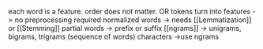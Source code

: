 each word is a feature. order does not matter.
OR 
tokens turn into features -> no preprocessing required
normalized words -> needs [[Lemmatization]] or [[Stemming]]
partial words -> prefix or suffix
[[ngrams]] -> unigrams, bigrams, trigrams (sequence of words)
characters ->use ngrams



